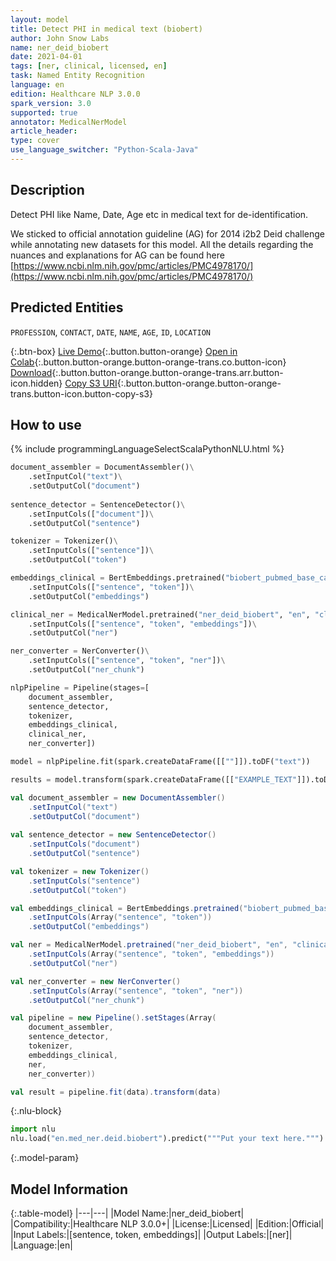 ```yaml
---
layout: model
title: Detect PHI in medical text (biobert)
author: John Snow Labs
name: ner_deid_biobert
date: 2021-04-01
tags: [ner, clinical, licensed, en]
task: Named Entity Recognition
language: en
edition: Healthcare NLP 3.0.0
spark_version: 3.0
supported: true
annotator: MedicalNerModel
article_header:
type: cover
use_language_switcher: "Python-Scala-Java"
---
```


## Description

Detect PHI like Name, Date, Age etc in medical text for de-identification.

We sticked to official annotation guideline (AG) for 2014 i2b2 Deid challenge while annotating new datasets for this model. All the details regarding the nuances and explanations for AG can be found here [https://www.ncbi.nlm.nih.gov/pmc/articles/PMC4978170/](https://www.ncbi.nlm.nih.gov/pmc/articles/PMC4978170/)

## Predicted Entities

`PROFESSION`, `CONTACT`, `DATE`, `NAME`, `AGE`, `ID`, `LOCATION`

{:.btn-box}
[Live Demo](https://demo.johnsnowlabs.com/healthcare/NER_DEMOGRAPHICS/){:.button.button-orange}
[Open in Colab](https://colab.research.google.com/github/JohnSnowLabs/spark-nlp-workshop/blob/master/tutorials/streamlit_notebooks/healthcare/NER_DEMOGRAPHICS.ipynb){:.button.button-orange.button-orange-trans.co.button-icon}
[Download](https://s3.amazonaws.com/auxdata.johnsnowlabs.com/clinical/models/ner_deid_biobert_en_3.0.0_3.0_1617260631832.zip){:.button.button-orange.button-orange-trans.arr.button-icon.hidden}
[Copy S3 URI](s3://auxdata.johnsnowlabs.com/clinical/models/ner_deid_biobert_en_3.0.0_3.0_1617260631832.zip){:.button.button-orange.button-orange-trans.button-icon.button-copy-s3}

## How to use



<div class="tabs-box" markdown="1">
{% include programmingLanguageSelectScalaPythonNLU.html %}

```python
document_assembler = DocumentAssembler()\
    .setInputCol("text")\
    .setOutputCol("document")
         
sentence_detector = SentenceDetector()\
    .setInputCols(["document"])\
    .setOutputCol("sentence")

tokenizer = Tokenizer()\
    .setInputCols(["sentence"])\
    .setOutputCol("token")

embeddings_clinical = BertEmbeddings.pretrained("biobert_pubmed_base_cased") \
    .setInputCols(["sentence", "token"])\
    .setOutputCol("embeddings")

clinical_ner = MedicalNerModel.pretrained("ner_deid_biobert", "en", "clinical/models")\
    .setInputCols(["sentence", "token", "embeddings"])\
    .setOutputCol("ner")

ner_converter = NerConverter()\
 	.setInputCols(["sentence", "token", "ner"])\
 	.setOutputCol("ner_chunk")

nlpPipeline = Pipeline(stages=[
    document_assembler, 
    sentence_detector, 
    tokenizer, 
    embeddings_clinical, 
    clinical_ner, 
    ner_converter])

model = nlpPipeline.fit(spark.createDataFrame([[""]]).toDF("text"))

results = model.transform(spark.createDataFrame([["EXAMPLE_TEXT"]]).toDF("text"))
```
```scala
val document_assembler = new DocumentAssembler()
    .setInputCol("text")
    .setOutputCol("document")
         
val sentence_detector = new SentenceDetector()
    .setInputCols("document")
    .setOutputCol("sentence")

val tokenizer = new Tokenizer()
    .setInputCols("sentence")
    .setOutputCol("token")

val embeddings_clinical = BertEmbeddings.pretrained("biobert_pubmed_base_cased")
    .setInputCols(Array("sentence", "token"))
    .setOutputCol("embeddings")

val ner = MedicalNerModel.pretrained("ner_deid_biobert", "en", "clinical/models")
    .setInputCols(Array("sentence", "token", "embeddings"))
    .setOutputCol("ner")

val ner_converter = new NerConverter()
 	.setInputCols(Array("sentence", "token", "ner"))
 	.setOutputCol("ner_chunk")

val pipeline = new Pipeline().setStages(Array(
    document_assembler, 
    sentence_detector, 
    tokenizer, 
    embeddings_clinical, 
    ner, 
    ner_converter))

val result = pipeline.fit(data).transform(data)
```


{:.nlu-block}
```python
import nlu
nlu.load("en.med_ner.deid.biobert").predict("""Put your text here.""")
```

</div>

{:.model-param}
## Model Information

{:.table-model}
|---|---|
|Model Name:|ner_deid_biobert|
|Compatibility:|Healthcare NLP 3.0.0+|
|License:|Licensed|
|Edition:|Official|
|Input Labels:|[sentence, token, embeddings]|
|Output Labels:|[ner]|
|Language:|en|
